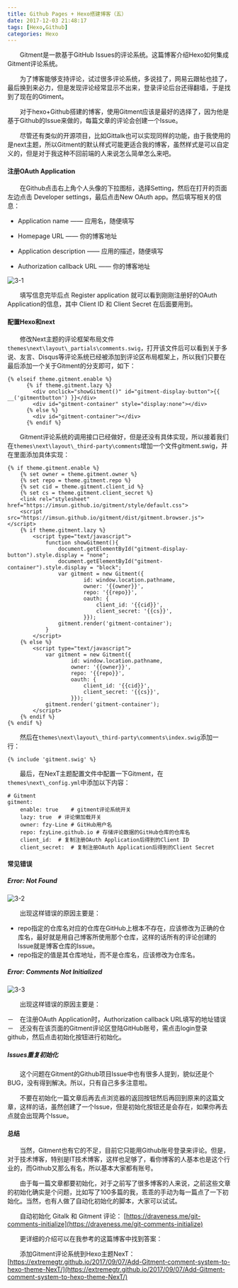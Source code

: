 ```yaml
---
title: Github Pages + Hexo搭建博客（五）
date: 2017-12-03 21:48:17
tags: [Hexo,Github]
categories: Hexo
---
```


　　Gitment是一款基于GitHub Issues的评论系统。这篇博客介绍Hexo如何集成Gitment评论系统。

<!--more-->

　　为了博客能够支持评论，试过很多评论系统，多说挂了，网易云跟帖也挂了，最后换到来必力，但是发现评论经常显示不出来，登录评论后台还得翻墙，于是找到了现在的Gtiment。

　　对于hexo+Github搭建的博客，使用Gitment应该是最好的选择了，因为他是基于Github的Issue来做的，每篇文章的评论会创建一个Issue。

　　尽管还有类似的开源项目，比如Gittalk也可以实现同样的功能，由于我使用的是next主题，所以Gitment的默认样式可能更适合我的博客，虽然样式是可以自定义的，但是对于我这种不回前端的人来说怎么简单怎么来吧。

#### 注册OAuth Application

　　在Github点击右上角个人头像的下拉图标，选择Setting，然后在打开的页面左边点击 Developer settings，最后点击New OAuth app。然后填写相关的信息：

- Application name —— 应用名，随便填写

- Homepage URL —— 你的博客地址

- Application description —— 应用的描述，随便填写

- Authorization callback URL —— 你的博客地址

![3-1](http://ohe7ixo05.bkt.clouddn.com/2017/12/3-1.png)

　　填写信息完毕后点 Register application 就可以看到刚刚注册好的OAuth Application的信息，其中 Client ID 和 Client Secret 在后面要用到。

#### 配置Hexo和next

　　修改Next主题的评论框架布局文件`themes\next\layout\_partials\comments.swig`，打开该文件后可以看到关于多说、友言、Disqus等评论系统已经被添加到评论区布局框架上，所以我们只要在最后添加一个关于Gitment的分支即可，如下：

```
{% elseif theme.gitment.enable %}
      {% if theme.gitment.lazy %}
        <div onclick="showGitment()" id="gitment-display-button">{{  __('gitmentbutton') }}</div>
        <div id="gitment-container" style="display:none"></div>
      {% else %}
        <div id="gitment-container"></div>
      {% endif %}
```

　　Gitment评论系统的调用接口已经做好，但是还没有具体实现，所以接着我们在`themes\next\layout\_third-party\comments`增加一个文件gitment.swig，并在里面添加具体实现：

```
{% if theme.gitment.enable %}
    {% set owner = theme.gitment.owner %}
    {% set repo = theme.gitment.repo %}
    {% set cid = theme.gitment.client_id %}
    {% set cs = theme.gitment.client_secret %}
    <link rel="stylesheet" href="https://imsun.github.io/gitment/style/default.css">
    <script src="https://imsun.github.io/gitment/dist/gitment.browser.js"></script>
    {% if theme.gitment.lazy %}
        <script type="text/javascript">
            function showGitment(){
                document.getElementById("gitment-display-button").style.display = "none";
                document.getElementById("gitment-container").style.display = "block";
                var gitment = new Gitment({
                        id: window.location.pathname,
                        owner: '{{owner}}',
                        repo: '{{repo}}',
                        oauth: {
                            client_id: '{{cid}}',
                            client_secret: '{{cs}}',
                        }});
                gitment.render('gitment-container');
            }
        </script>
    {% else %}
        <script type="text/javascript">
            var gitment = new Gitment({
                    id: window.location.pathname,
                    owner: '{{owner}}',
                    repo: '{{repo}}',
                    oauth: {
                        client_id: '{{cid}}',
                        client_secret: '{{cs}}',
                    }});
            gitment.render('gitment-container');
        </script>
    {% endif %}
{% endif %}
```

　　然后在`themes\next\layout\_third-party\comments\index.swig`添加一行：

```
{% include 'gitment.swig' %}
```

　　最后，在NexT主题配置文件中配置一下Gitment，在`themes\next\_config.yml`中添加以下内容：

```
# Gitment
gitment:
    enable: true    # gitment评论系统开关
    lazy: true  # 评论懒加载开关
    owner: fzy-Line # GitHub用户名
    repo: fzyLine.github.io # 存储评论数据的GitHub仓库的仓库名
    client_id:  # 复制注册OAuth Application后得到的Client ID
    client_secret:  # 复制注册OAuth Application后得到的Client Secret
```

#### 常见错误

##### Error: Not Found

![3-2](http://ohe7ixo05.bkt.clouddn.com/2017/12/3-2.png)

　　出现这样错误的原因主要是：

- repo指定的仓库名对应的仓库在GitHub上根本不存在，应该修改为正确的仓库名，最好就是用自己博客所使用那个仓库，这样的话所有的评论创建的Issue就是博客仓库的Issue。
- repo指定的值是其仓库地址，而不是仓库名，应该修改为仓库名。

##### Error: Comments Not Initialized

![3-3](http://ohe7ixo05.bkt.clouddn.com/2017/12/3-3.png)

　　出现这样错误的原因主要是：

－　在注册OAuth Application时，Authorization callback URL填写的地址错误
－　还没有在该页面的Gitment评论区登陆GitHub账号，需点击login登录github，然后点击初始化按钮进行初始化。

##### Issues重复初始化

　　这个问题在Gitment的Github项目Issue中也有很多人提到，貌似还是个BUG，没有得到解决。所以，只有自己多多注意啦。

　　不要在初始化一篇文章后再去点浏览器的返回按钮然后再回到原来的这篇文章，这样的话，虽然创建了一个Issue，但是初始化按钮还是会存在，如果你再去点就会出现两个Issue。

#### 总结

　　当然，Gitment也有它的不足，目前它只能用Github账号登录来评论。但是，对于技术博客，特别是IT技术博客，这样也足够了，看你博客的人基本也是这个行业的，而Github又那么有名，所以基本大家都有账号。

　　由于每一篇文章都要初始化，对于之前写了很多博客的人来说，之前这些文章的初始化确实是个问题，比如写了100多篇的我，乖乖的手动为每一篇点了一下初始化。当然，也有人做了自动化初始化的脚本，大家可以试试。

　　自动初始化 Gitalk 和 Gitment 评论：
[https://draveness.me/git-comments-initialize](https://draveness.me/git-comments-initialize)


　　更详细的介绍可以在我参考的这篇博客中找到答案：

　　添加Gitment评论系统到Hexo主题NexT：
[https://extremegtr.github.io/2017/09/07/Add-Gitment-comment-system-to-hexo-theme-NexT/](https://extremegtr.github.io/2017/09/07/Add-Gitment-comment-system-to-hexo-theme-NexT/)
